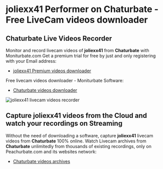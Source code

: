 # joliexx41 Performer on Chaturbate - Free LiveCam videos downloader

## Chaturbate Live Videos Recorder

Monitor and record livecam videos of **joliexx41** from **Chaturbate** with Moniturbate.com
Get a premium trial for free by just and only registering with your Email address:
* [joliexx41 Premium videos downloader](https://moniturbate.com/request-demo-licence-key.html)

Free livecam videos downloader - Moniturbate Software:
* [Chaturbate videos downloader](https://moniturbate.com/moniturbate-download-software.html)

![joliexx41 livecam videos recorder](https://peachurnet.com/templates/moniturbate-software.png)


## Capture joliexx41 videos from the Cloud and watch your recordings on Streaming

Without the need of downloading a software, capture **joliexx41** livecam videos from **Chaturbate** 100% online.
Watch Livecam archives from **Chaturbate** unlimitedly from thousands of existing recordings, only on Peachurbate.com and its websites network:
* [Chaturbate videos archives](https://peachurnet.com/)